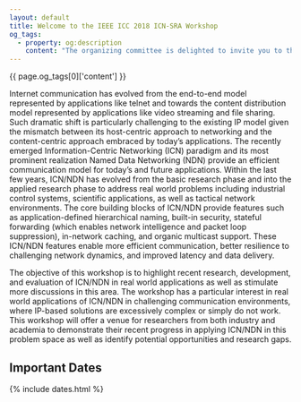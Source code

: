 ```yaml
---
layout: default
title: Welcome to the IEEE ICC 2018 ICN-SRA Workshop
og_tags:
  - property: og:description
    content: "The organizing committee is delighted to invite you to the third IEEE ICC 2018 Workshop on Information-Centric Networking Solutions for Real World Applications (ICN-SRA)"
---
```


{{ page.og_tags[0]['content'] }}

Internet communication has evolved from the end-to-end model represented by applications like telnet and towards the content distribution model represented by applications like video streaming and file sharing. Such dramatic shift is particularly challenging to the existing IP model given the mismatch between its host-centric approach to networking and the content-centric approach embraced by today’s applications. The recently emerged Information-Centric Networking (ICN) paradigm and its most prominent realization Named Data Networking (NDN) provide an efficient communication model for today’s and future applications.  Within the last few years, ICN/NDN has evolved from the basic research phase and into the applied research phase to address real world problems including industrial control systems, scientific applications, as well as tactical network environments.  The core building blocks of ICN/NDN provide features such as application-defined hierarchical naming, built-in security, stateful forwarding (which enables network intelligence and packet loop suppression), in-network caching, and organic multicast support. These ICN/NDN features enable more efficient communication, better resilience to challenging network dynamics, and improved latency and data delivery.

The objective of this workshop is to highlight recent research, development, and evaluation of ICN/NDN in real world applications as well as stimulate more discussions in this area.  The workshop has a particular interest in real world applications of ICN/NDN in challenging communication environments, where IP-based solutions are excessively complex or simply do not work.  This workshop will offer a venue for researchers from both industry and academia to demonstrate their recent progress in applying ICN/NDN in this problem space as well as identify potential opportunities and research gaps.

## <i class="fa fa-calendar"></i> Important Dates

{% include dates.html %}

<!-- ## Sponsors -->

<!-- <div class="sponsors"> -->
<!-- <a href="http://globecom2017.ieee-globecom.org/" target="infocom"><img src="{{ site.baseurl }}/images/gc2017logo.png" alt="IEEE GLOBECOM 2017" /></a> -->
<!-- <a href="http://www.ieee.org/index.html" target="ieee"><img src="{{ site.baseurl }}/images/ieee.png" alt="IEEE" /></a> -->
<!-- <a href="http://www.comsoc.org/" target="compsoc"><img src="{{ site.baseurl }}/images/comsoc.png" alt="IEEE Communications Society" /></a> -->
<!-- </div> -->
